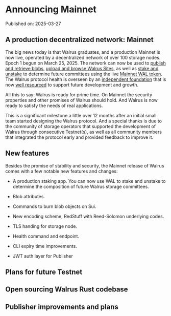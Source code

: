 # Announcing Mainnet

Published on: 2025-03-27

## A production decentralized network: Mainnet

The big news today is that Walrus graduates, and a production Mainnet is now live, operated by
a decentralized network of over 100 storage nodes. Epoch 1 begun on March 25, 2025. The
network can now be used to [publish and retrieve blobs](), [upload and browse Walrus Sites](), as
well as [stake and unstake]() to determine future committees using the live [Mainnet WAL token]().
The Walrus protocol health is overseen by an [independent foundation]() that is now
[well resourced]() to support future development and growth.

All this to say: Walrus is ready for prime time. On Mainnet the security properties and other
promises of Walrus should hold. And Walrus is now ready to satisfy the needs of real applications.

This is a significant milestone a little over 12 months after an initial small team started
designing the Walrus protocol. And a special thanks is due to the community of storage operators
that supported the development of Walrus through consecutive Testnet(s), as well as all
community members that integrated the protocol early and provided feedback to improve it.

## New features

Besides the promise of stability and security, the Mainnet release of Walrus comes with a few
notable new features and changes:

- A production staking app. You can now use WAL to stake and unstake to determine the composition
  of future Walrus storage committees.

- Blob attributes.
- Commands to burn blob objects on Sui.
- New encoding scheme, RedStuff with Reed-Solomon underlying codes.
- TLS handing for storage node.
- Health command and endpoint.
- CLI expiry time improvements.
- JWT auth layer for Publisher


## Plans for future Testnet

## Open sourcing Walrus Rust codebase

## Publisher improvements and plans

